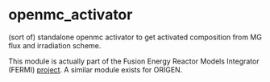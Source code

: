 # openmc_activator
(sort of) standalone openmc activator to get activated composition from MG flux and irradiation scheme.

This module is actually part of the Fusion Energy Reactor Models Integrator (FERMI) [project](https://code.ornl.gov/4ib/fermi). A similar module exists for ORIGEN.
